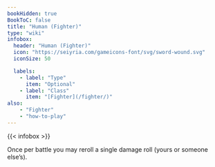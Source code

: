 ```yaml
---
bookHidden: true
BookToC: false
title: "Human (Fighter)"
type: "wiki"
infobox:
  header: "Human (Fighter)"
  icon: "https://seiyria.com/gameicons-font/svg/sword-wound.svg"
  iconSize: 50

  labels:
    - label: "Type"
      item: "Optional"
    - label: "Class"
      item: "[Fighter](/fighter/)"
also:
    - "Fighter"
    - "how-to-play"
---
```


{{< infobox >}}

Once per battle you may reroll a single damage roll (yours or someone else’s).